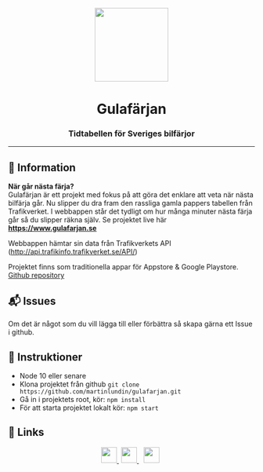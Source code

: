 <p align="center">
  <img src="https://www.gulafarjan.se/favicon.png" width="150">
</p>
<h1 align="center">
	Gulafärjan
</h1>
<h3 align="center">
  Tidtabellen för Sveriges bilfärjor
</h3>

---

## :speech_balloon: Information
**När går nästa färja?** <br/>
Gulafärjan är ett projekt med fokus på att göra det enklare att veta när nästa bilfärja går. Nu slipper du dra fram den rassliga gamla pappers tabellen från Trafikverket. I webbappen står det tydligt om hur många minuter nästa färja går så du slipper räkna själv.
Se projektet live här **https://www.gulafarjan.se**

Webbappen hämtar sin data från Trafikverkets API (http://api.trafikinfo.trafikverket.se/API/)

Projektet finns som traditionella appar för Appstore & Google Playstore. <a href="https://github.com/martinlundin/gulafarjan-app">Github repository</a>

## :mailbox_with_mail: Issues
Om det är något som du vill lägga till eller förbättra så skapa gärna ett Issue i github.

## :scroll: Instruktioner
- Node 10 eller senare
- Klona projektet från github `git clone https://github.com/martinlundin/gulafarjan.git`
- Gå in i projektets root, kör: `npm install`
- För att starta projektet lokalt kör: `npm start`

## :link: Links
<p align="center">
<a href="https://www.gulafarjan.se/">
<img src="https://www.gulafarjan.se/favicon.png" width="32">
</a>
<a href="https://apps.apple.com/us/app/gulaf%C3%A4rjan/id1484415468?l=sv&ls=1" style="padding:5px">
<img src="https://upload.wikimedia.org/wikipedia/fr/0/09/Logo_App_Store_d%27Apple.png" width="32">  
</a>
<a href="https://play.google.com/store/apps/details?id=com.martinlundin.gulafarjan&hl=en_US" style="padding:5px">
<img src="https://image.flaticon.com/icons/svg/300/300218.svg" width="32">
</a>
</p>
